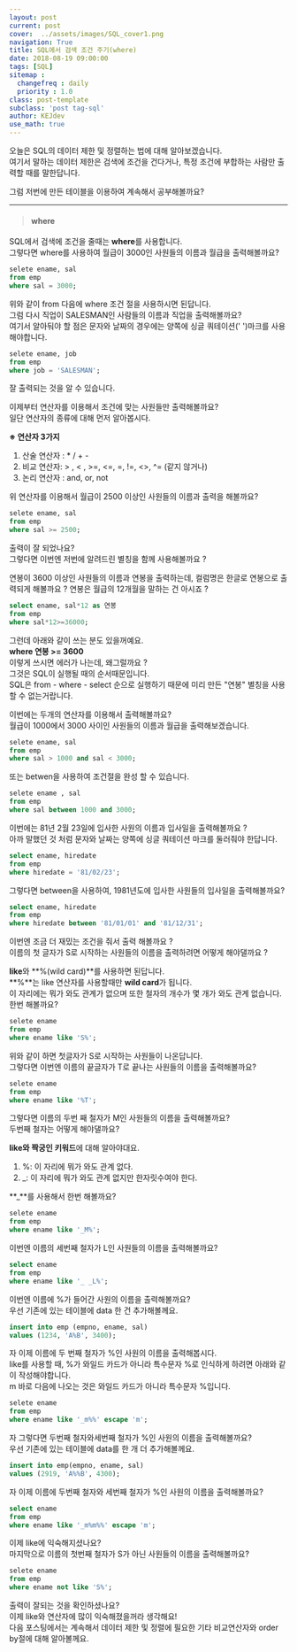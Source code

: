 ```yaml
---
layout: post
current: post
cover:  ../assets/images/SQL_cover1.png
navigation: True
title: SQL에서 검색 조건 주기(where)
date: 2018-08-19 09:00:00
tags: [SQL]
sitemap :
  changefreq : daily
  priority : 1.0
class: post-template
subclass: 'post tag-sql'
author: KEJdev
use_math: true
---  
```


오늘은 SQL의 데이터 제한 및 정렬하는 법에 대해 알아보겠습니다.  
여기서 말하는 데이터 제한은 검색에 조건을 건다거나, 특정 조건에 부합하는 사람만 출력할 때를 말한답니다.  

그럼 저번에 만든 테이블을 이용하여 계속해서 공부해볼까요?  


--------

> #### where 

SQL에서 검색에 조건을 줄때는 **where**를 사용합니다.  
그렇다면 where를 사용하여 월급이 3000인 사원들의 이름과 월급을 출력해볼까요?  

```sql
selete ename, sal
from emp
where sal = 3000;
```

위와 같이 from 다음에 where 조건 절을 사용하시면 된답니다.  
그럼 다시 직업이 SALESMAN인 사람들의 이름과 직업을 출력해볼까요?  
여기서 알아둬야 할 점은 문자와 날짜의 경우에는 양쪽에 싱글 쿼테이션(' ')마크를 사용해야합니다.  

```sql
selete ename, job
from emp
where job = 'SALESMAN';
```

잘 출력되는 것을 알 수 있습니다.  

이제부터 연산자를 이용해서 조건에 맞는 사원들만 출력해볼까요?  
일단 연산자의 종류에 대해 먼저 알아봅시다.  

**※ 연산자 3가지**
1. 산술 연산자 : * / + -
2. 비교 연산자: > , < , >=, <=, =, !=, <>, ^= (같지 않거나)
3. 논리 연산자 : and, or, not

위 연산자를 이용해서 월급이 2500 이상인 사원들의 이름과 출력을 해볼까요? 

```sql
selete ename, sal
from emp
where sal >= 2500;
```

출력이 잘 되었나요?   
그렇다면 이번엔 저번에 알려드린 별칭을 함께 사용해볼까요 ?

연봉이 3600 이상인 사원들의 이름과 연봉을 출력하는데, 컬럼명은 한글로 연봉으로 출력되게 해볼까요 ?
연봉은 월급의 12개월을 말하는 건 아시죠 ?  

```sql
select ename, sal*12 as 연봉
from emp
where sal*12>=36000;
```

그런데 아래와 같이 쓰는 분도 있을꺼예요.  
**where 연봉 >= 3600**  
이렇게 쓰시면 에러가 나는데, 왜그럴까요 ?  
그것은 SQL이 실행될 때의 순서때문입니다.  
SQL은 from - where - select 순으로 실행하기 때문에 미리 만든 "연봉" 별칭을 사용할 수 없는거랍니다.  

이번에는 두개의 연산자를 이용해서 출력해볼까요?  
월급이 1000에서 3000 사이인 사원들의 이름과 월급을 출력해보겠습니다.  

```sql
selete ename, sal
from emp
where sal > 1000 and sal < 3000;
```

또는 betwen을 사용하여 조건절을 완성 할 수 있습니다.  

```sql
selete ename , sal
from emp
where sal between 1000 and 3000;
```

이번에는 81년 2월 23일에 입사한 사원의 이름과 입사일을 출력해볼까요 ?  
아까 말했던 것 처럼 문자와 날짜는 양쪽에 싱글 쿼테이션 마크를 둘러줘야 한답니다.  

```sql
select ename, hiredate
from emp
where hiredate = '81/02/23';
```

그렇다면 between을 사용하여, 1981년도에 입사한 사원들의 입사일을 출력해볼까요?  

```sql
select ename, hiredate
from emp
where hiredate between '81/01/01' and '81/12/31';
```  

이번엔 조금 더 재밌는 조건을 줘서 출력 해볼까요 ?   
이름의 첫 글자가 S로 시작하는 사원들의 이름을 출력하려면 어떻게 해야댈까요 ? 

**like**와 **%(wild card)**를 사용하면 된답니다.  
**%**는 like 연산자를 사용할때만 **wild card**가 됩니다.  
이 자리에는 뭐가 와도 관계가 없으며 또한 철자의 개수가 몇 개가 와도 관계 없습니다. 한번 해볼까요?  

```sql
selete ename
from emp
where ename like 'S%';
```

위와 같이 하면 첫글자가 S로 시작하는 사원들이 나온답니다.  
그렇다면 이번엔 이름의 끝글자가 T로 끝나는 사원들의 이름을 출력해볼까요?

```sql
selete ename 
from emp
where ename like '%T';
```

그렇다면 이름의 두번 째 철자가 M인 사원들의 이름을 출력해볼까요?  
두번째 철자는 어떻게 해야댈까요?  

**like와 짝궁인 키워드**에 대해 알아야대요.  
1. %: 이 자리에 뭐가 와도 관계 없다.  
2. _: 이 자리에 뭐가 와도 관계 없지만 한자릿수여야 한다.  

**_**를 사용해서 한번 해볼까요?  

```sql
selete ename
from emp
where ename like '_M%';
```

이번엔 이름의 세번째 철자가 L인 사원들의 이름을 출력해볼까요?  

```sql
select ename
from emp
where ename like '_ _L%';
```

이번엔 이름에 %가 들어간 사원의 이름을 출력해볼까요?  
우선 기존에 있는 테이블에 data 한 건 추가해볼께요.

```sql
insert into emp (empno, ename, sal)
values (1234, 'A%B', 3400);
```

자 이제 이름에 두 번째 철자가 %인 사원의 이름을 출력해봅시다.  
like를 사용할 때, %가 와일드 카드가 아니라 특수문자 %로 인식하게 하려면 아래와 같이 작성해야합니다.    
m 바로 다음에 나오는 것은 와일드 카드가 아니라 특수문자 %입니다.  

```sql
selete ename
from emp
where ename like '_m%%' escape 'm';
```

자 그렇다면 두번째 철자와세번째 철자가 %인 사원의 이름을 출력해볼까요?  
우선 기존에 있는 테이블에 data를 한 개 더 추가해볼께요.  

```sql
insert into emp(empno, ename, sal)
values (2919, 'A%%B', 4300);
```  

자 이제 이름에 두번째 철자와 세번째 철자가 %인 사원의 이름을 출력해볼까요?  

```sql
select ename
from emp
where ename like '_m%m%%' escape 'm';
```

이제 like에 익숙해지셨나요?   
마지막으로 이름의 첫번째 철자가 S가 아닌 사원들의 이름을 출력해볼까요?  

```sql
selete ename
from emp
where ename not like 'S%';
```

출력이 잘되는 것을 확인하셨나요?  
이제 like와 연산자에 많이 익숙해졌을꺼라 생각해요!   
다음 포스팅에서는 계속해서 데이터 제한 및 정렬에 필요한 기타 비교연산자와 order by절에 대해 알아볼께요.  
